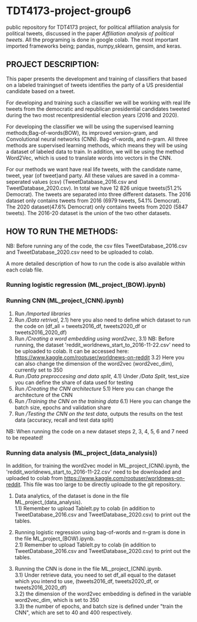 # TDT4173-project-group6
public repository for TDT4173 project, for political affiliation analysis for political tweets, discussed in the paper *Affiliation analysis of political tweets*. All the programing is done in google colab. The most important imported frameworks being; pandas, numpy,sklearn, gensim, and keras.

## PROJECT DESCRIPTION:
This paper presents the development and training of classifiers that based on a labeled trainingset of tweets identifies the party  of a US presidential candidate based on a tweet.

For  developing  and  training  such  a  classifier  we  will  be  working  with  real  life  tweets from the democratic and republican presidential candidates tweeted during the two most recentpresidential election years (2016 and 2020).

For  developing  the  classifier  we  will  be  using  the  supervised  learning  methods;Bag-of-words(BOW), its improved version-gram, and Convolutional neural networks (CNN). Bag-of-words, and n-gram. All three methods are supervised learning methods, which means they  will  be  using  a  dataset  of  labeled  data  to  train. In addition,  we  will  be  using  the  method Word2Vec, which is used to translate words into vectors in the CNN.

For our methods we want have real life tweets, with the candidate name, tweet, year (of tweet)and party.  All these values are saved in a comma-seperated values (csv) (TweetDatabase_2016.csv and TweetDatabase_2020.csv). In total we have 12 826 unique tweets(51.2% Democrat). The tweets are separated into three different datasets. The 2016 dataset only contains tweets from 2016 (6979 tweets, 54.1% Democrat).  The 2020 dataset(47.6% Democrat) only contains tweets from 2020 (5847 tweets).  The 2016-20 dataset is the union of the two other datasets.

## HOW TO RUN THE METHODS:

NB: Before running any of the code, the csv files TweetDatabase_2016.csv and TweetDatabase_2020.csv need to be uploaded to colab. 

A more detailed description of how to run the code is also available within each colab file. 

### Running logistic regression (ML_project_(BOW).ipynb)


### Running CNN (ML_project_(CNN).ipynb)
1) Run */Imported libraries*
2) Run */Data retrival*, 
     2.1) here you also need to define which dataset to run the code on (df_all = tweets2016_df, tweets2020_df or tweets2016_2020_df)
3) Run */Creating a word embedding using word2vec*, 
     3.1) NB: Before running, the dataset 'reddit_worldnews_start_to_2016-11-22.csv' need to be uploaded to colab. It can be accessed here: https://www.kaggle.com/rootuser/worldnews-on-reddit
     3.2) Here you can also change the dimension of the word2vec (word2vec_dim), currently set to 350
4) Run */Data preproccesing and data split*,
     4.1) Under */Data Split*, test_size you can define the share of data used for testing
5) Run */Creating the CNN architecture*
     5.1) Here you can change the architecture of the CNN
6) Run */Training the CNN on the training data*
     6.1) Here you can change the batch size, epochs and validation share
7) Run */Testing the CNN on the test data*, outputs the results on the test data (accuracy, recall and test data split)

NB: When running the code on a new dataset steps 2, 3, 4, 5, 6 and 7 need to be repeated! 

### Running data analysis (ML_project_(data_analysis))

In addition, for training the word2vec model in ML_project_(CNN).ipynb, the 'reddit_worldnews_start_to_2016-11-22.csv' need to be downloaded and uploaded to colab from https://www.kaggle.com/rootuser/worldnews-on-reddit. This file was too large to be directly uploade to the git repository. 

1) Data analytics, of the dataset is done in the file ML_project_(data_analysis). 
     <br/>1.1) Remember to upload TableIt.py to colab (in addition to TweetDatabase_2016.csv and TweetDatabase_2020.csv) to print out the tables.

2) Running logistic regression using bag-of-words and n-gram is done in the file ML_project_(BOW).ipynb.
    <br/>2.1) Remember to upload TableIt.py to colab (in addition to TweetDatabase_2016.csv and TweetDatabase_2020.csv) to print out the tables.

3) Running the CNN is done in the file ML_project_(CNN).ipynb. 
    <br/>3.1) Under retrieve data, you need to set df_all equal to the dataset which you intend to use, (tweets2016_df, tweets2020_df, or tweets2016_2020_df)
    <br/>3.2) the dimension of the word2vec embedding is defined in the variable word2vec_dim, which is set to 350
    <br/>3.3) the number of epochs, and batch size is defined under "train the CNN", which are set to 40 and 400 respectively. 
    
